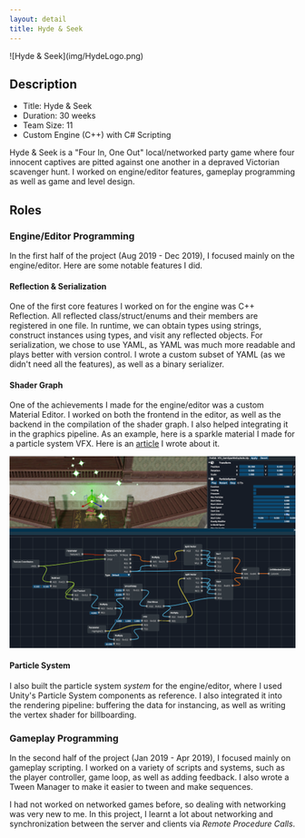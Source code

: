 ```yaml
---
layout: detail
title: Hyde & Seek
---
```

<div class="row">
<div class="col-lg-3 col-md-2"></div>
<div class="col-lg-6 col-md-8" markdown="1">
![Hyde & Seek](img/HydeLogo.png)
</div>
<div class="col-lg-3 col-md-2"></div>
</div>

## Description
- Title: Hyde & Seek
- Duration: 30 weeks
- Team Size: 11
- Custom Engine (C++) with C# Scripting

Hyde & Seek is a "Four In, One Out" local/networked party game where four innocent captives are pitted against one another in a depraved Victorian scavenger hunt.
I worked on engine/editor features, gameplay programming as well as game and level design.

## Roles
### Engine/Editor Programming
In the first half of the project (Aug 2019 - Dec 2019), I focused mainly on the engine/editor.
Here are some notable features I did.

#### Reflection & Serialization
One of the first core features I worked on for the engine was C++ Reflection.
All reflected class/struct/enums and their members are registered in one file.
In runtime, we can obtain types using strings, construct instances using types, and visit any reflected objects.
For serialization, we chose to use YAML, as YAML was much more readable and plays better with version control.
I wrote a custom subset of YAML (as we didn't need all the features), as well as a binary serializer.

#### Shader Graph
One of the achievements I made for the engine/editor was a custom Material Editor.
I worked on both the frontend in the editor, as well as the backend in the compilation of the shader graph.
I also helped integrating it in the graphics pipeline.
As an example, here is a sparkle material I made for a particle system VFX.
Here is an [article](https://blog.undefinist.com/writing-a-shader-graph/) I wrote about it.

![Shader Graph Preview](img/shadergraph.png)

#### Particle System
I also built the particle system *system* for the engine/editor, where I used Unity's Particle System components as reference.
I also integrated it into the rendering pipeline: buffering the data for instancing, as well as writing the vertex shader for billboarding.

### Gameplay Programming
In the second half of the project (Jan 2019 - Apr 2019), I focused mainly on gameplay scripting.
I worked on a variety of scripts and systems, such as the player controller, game loop, as well as adding feedback.
I also wrote a Tween Manager to make it easier to tween and make sequences.

I had not worked on networked games before, so dealing with networking was very new to me.
In this project, I learnt a lot about networking and synchronization between the server and clients via *Remote Procedure Calls*.